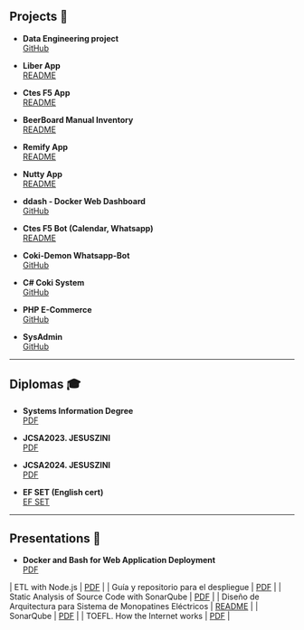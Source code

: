## Projects 🚀

- **Data Engineering project**  
  [GitHub](https://github.com/jesusandres31/data-engineering-coki)

- **Liber App**  
  [README](src/projects/liber-app/README.md)

- **Ctes F5 App**  
  [README](src/projects/ctes-f5-app/README.md)

- **BeerBoard Manual Inventory**  
  [README](src/projects/beerboard-manual-inventory/README.md)

- **Remify App**  
  [README](src/projects/remify-app/README.md)

- **Nutty App**  
  [README](src/projects/nutty-app/README.md)

- **ddash - Docker Web Dashboard**  
  [GitHub](https://github.com/jesusandres31/ddash-docker-web-dashboard)

- **Ctes F5 Bot (Calendar, Whatsapp)**  
  [README](src/projects/ctes-f5-wpp-bot/README.md)

- **Coki-Demon Whatsapp-Bot**  
  [GitHub](https://github.com/jesusandres31/coki-demon/)

- **C# Coki System**  
  [GitHub](https://github.com/jesusandres31/C-Sharp-dotnet-WinForms-App)

- **PHP E-Commerce**  
  [GitHub](https://github.com/jesusandres31/LAMP-webstore-app-guitar-pedals)

- **SysAdmin**  
  [GitHub](https://github.com/jesusandres31/sysadmin)

---

## Diplomas 🎓

- **Systems Information Degree**  
  [PDF](src/diplomas/titulo.zini_jesus_andres.pdf)

- **JCSA2023. JESUSZINI**  
  [PDF](src/diplomas/JCSA2023.%20JESUSZINI.pdf)

- **JCSA2024. JESUSZINI**  
  [PDF](src/diplomas/JesusZINI._firmado_firmado.pdf)

- **EF SET (English cert)**  
  [EF SET](https://cert.efset.org/TKFvb6)

---

## Presentations 📑

- **Docker and Bash for Web Application Deployment**  
  [PDF](src/presentations/Docker%20and%20Bash%20for%20web%20application%20deployment.pdf)

| ETL with Node.js                                              | [PDF](src/presentations/ETL%20with%20Node.js.pdf)                                       |
| Guía y repositorio para el despliegue                         | [PDF](src/presentations/Guía%20y%20repositorio%20para%20el%20despliegue.pdf)            |
| Static Analysis of Source Code with SonarQube                 | [PDF](src/presentations/Static%20Analysis%20of%20Source%20Code%20with%20SonarQube.pdf)  |
| Diseño de Arquitectura para Sistema de Monopatines Eléctricos | [README](src/presentations/DAA/readme.md)                                               |
| SonarQube                                                     | [PDF](src/presentations/SonarQube.pdf)                                                  |
| TOEFL. How the Internet works                                 | [PDF](src/presentations/TOEFL.%20How%20the%20Internet%20works.pdf)                      |
